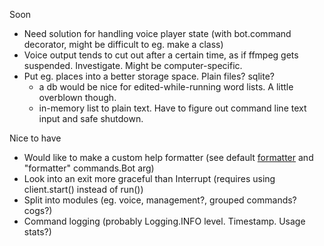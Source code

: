 Soon
- Need solution for handling voice player state (with bot.command decorator, might be difficult to eg. make a class)
- Voice output tends to cut out after a certain time, as if ffmpeg gets suspended. Investigate. Might be computer-specific.
- Put eg. places into a better storage space. Plain files? sqlite?
    - a db would be nice for edited-while-running word lists. A little overblown though.
    - in-memory list to plain text. Have to figure out command line text input and safe shutdown.

Nice to have
- Would like to make a custom help formatter
(see default [formatter](https://github.com/Rapptz/discord.py/blob/async/discord/ext/commands/formatter.py)
and "formatter" commands.Bot arg)
- Look into an exit more graceful than Interrupt (requires using client.start() instead of run())
- Split into modules (eg. voice, management?, grouped commands? cogs?)
- Command logging (probably Logging.INFO level. Timestamp. Usage stats?)
